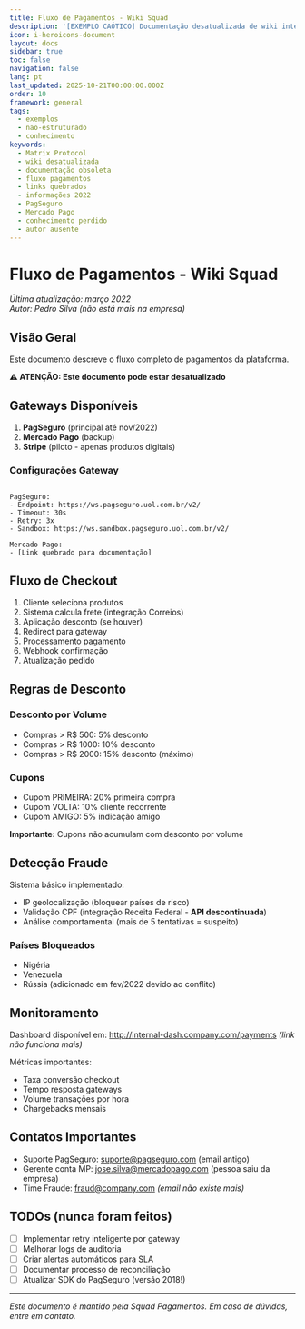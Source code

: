 ```yaml
---
title: Fluxo de Pagamentos - Wiki Squad
description: '[EXEMPLO CAÓTICO] Documentação desatualizada de wiki interna sobre fluxos de pagamento'
icon: i-heroicons-document
layout: docs
sidebar: true
toc: false
navigation: false
lang: pt
last_updated: 2025-10-21T00:00:00.000Z
order: 10
framework: general
tags:
  - exemplos
  - nao-estruturado
  - conhecimento
keywords:
  - Matrix Protocol
  - wiki desatualizada
  - documentação obsoleta
  - fluxo pagamentos
  - links quebrados
  - informações 2022
  - PagSeguro
  - Mercado Pago
  - conhecimento perdido
  - autor ausente
---
```

# Fluxo de Pagamentos - Wiki Squad

*Última atualização: março 2022*  
*Autor: Pedro Silva (não está mais na empresa)*  

## Visão Geral

Este documento descreve o fluxo completo de pagamentos da plataforma.

**⚠️ ATENÇÃO: Este documento pode estar desatualizado**

## Gateways Disponíveis

1. **PagSeguro** (principal até nov/2022)
2. **Mercado Pago** (backup)
3. **Stripe** (piloto - apenas produtos digitais)

### Configurações Gateway

```

PagSeguro:
- Endpoint: https://ws.pagseguro.uol.com.br/v2/
- Timeout: 30s
- Retry: 3x
- Sandbox: https://ws.sandbox.pagseguro.uol.com.br/v2/

Mercado Pago:
- [Link quebrado para documentação]
```


## Fluxo de Checkout

1. Cliente seleciona produtos
2. Sistema calcula frete (integração Correios)
3. Aplicação desconto (se houver)
4. Redirect para gateway
5. Processamento pagamento
6. Webhook confirmação
7. Atualização pedido

## Regras de Desconto

### Desconto por Volume
- Compras > R$ 500: 5% desconto  
- Compras > R$ 1000: 10% desconto
- Compras > R$ 2000: 15% desconto (máximo)

### Cupons
- Cupom PRIMEIRA: 20% primeira compra
- Cupom VOLTA: 10% cliente recorrente  
- Cupom AMIGO: 5% indicação amigo

**Importante:** Cupons não acumulam com desconto por volume

## Detecção Fraude

Sistema básico implementado:
- IP geolocalização (bloquear países de risco)
- Validação CPF (integração Receita Federal - **API descontinuada**)
- Análise comportamental (mais de 5 tentativas = suspeito)

### Países Bloqueados
- Nigéria
- Venezuela  
- Rússia (adicionado em fev/2022 devido ao conflito)

## Monitoramento

Dashboard disponível em: http://internal-dash.company.com/payments *(link não funciona mais)*

Métricas importantes:
- Taxa conversão checkout
- Tempo resposta gateways
- Volume transações por hora
- Chargebacks mensais

## Contatos Importantes

- Suporte PagSeguro: suporte@pagseguro.com (email antigo)
- Gerente conta MP: jose.silva@mercadopago.com (pessoa saiu da empresa)
- Time Fraude: fraud@company.com *(email não existe mais)*

## TODOs (nunca foram feitos)

- [ ] Implementar retry inteligente por gateway
- [ ] Melhorar logs de auditoria  
- [ ] Criar alertas automáticos para SLA
- [ ] Documentar processo de reconciliação
- [ ] Atualizar SDK do PagSeguro (versão 2018!)

---
*Este documento é mantido pela Squad Pagamentos. Em caso de dúvidas, entre em contato.*